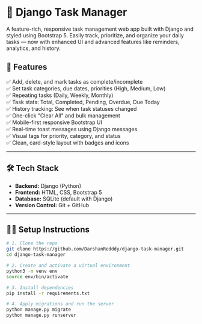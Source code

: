 # 📝 Django Task Manager

A feature-rich, responsive task management web app built with Django and styled using Bootstrap 5. Easily track, prioritize, and organize your daily tasks — now with enhanced UI and advanced features like reminders, analytics, and history.

## 🚀 Features

✅ Add, delete, and mark tasks as complete/incomplete  
✅ Set task categories, due dates, priorities (High, Medium, Low)  
✅ Repeating tasks (Daily, Weekly, Monthly)  
✅ Task stats: Total, Completed, Pending, Overdue, Due Today  
✅ History tracking: See when task statuses changed  
✅ One-click "Clear All" and bulk management  
✅ Mobile-first responsive Bootstrap UI  
✅ Real-time toast messages using Django messages  
✅ Visual tags for priority, category, and status  
✅ Clean, card-style layout with badges and icons

---

## 🛠️ Tech Stack

- **Backend:** Django (Python)
- **Frontend:** HTML, CSS, Bootstrap 5
- **Database:** SQLite (default with Django)
- **Version Control:** Git + GitHub

---

## 🧑‍💻 Setup Instructions

```bash
# 1. Clone the repo
git clone https://github.com/DarshanRedddy/django-task-manager.git
cd django-task-manager

# 2. Create and activate a virtual environment
python3 -m venv env
source env/bin/activate

# 3. Install dependencies
pip install -r requirements.txt

# 4. Apply migrations and run the server
python manage.py migrate
python manage.py runserver
